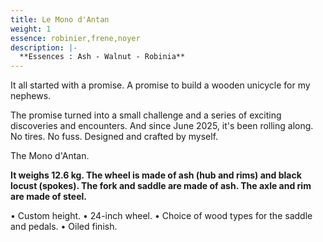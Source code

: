 ```yaml
---
title: Le Mono d'Antan
weight: 1
essence: robinier,frene,noyer
description: |-
  **Essences : Ash - Walnut - Robinia**
---
```


It all started with a promise. A promise to build a wooden unicycle for my nephews.

The promise turned into a small challenge and a series of exciting discoveries and encounters.
And since June 2025, it's been rolling along. No tires. No fuss. Designed and crafted by myself.

The Mono d'Antan.

**It weighs 12.6 kg. The wheel is made of ash (hub and rims) and black locust (spokes). 
The fork and saddle are made of ash. The axle and rim are made of steel.**

•    Custom height.
•    24-inch wheel.
•    Choice of wood types for the saddle and pedals.
•    Oiled finish.
